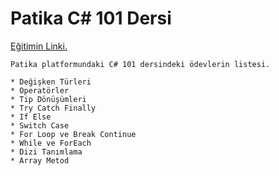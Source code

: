 # Patika C# 101 Dersi
[Eğitimin Linki.](https://app.patika.dev/moduller/csharp-101)
```
Patika platformundaki C# 101 dersindeki ödevlerin listesi.

```
```
* Değişken Türleri
* Operatörler
* Tip Dönüşümleri
* Try Catch Finally
* If Else
* Switch Case
* For Loop ve Break Continue
* While ve ForEach
* Dizi Tanımlama
* Array Metod
```
#
